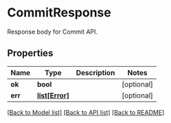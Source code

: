 # CommitResponse

Response body for Commit API.
## Properties
Name | Type | Description | Notes
------------ | ------------- | ------------- | -------------
**ok** | **bool** |  | [optional] 
**err** | [**list[Error]**](Error.md) |  | [optional] 

[[Back to Model list]](../README.md#documentation-for-models) [[Back to API list]](../README.md#documentation-for-api-endpoints) [[Back to README]](../README.md)


